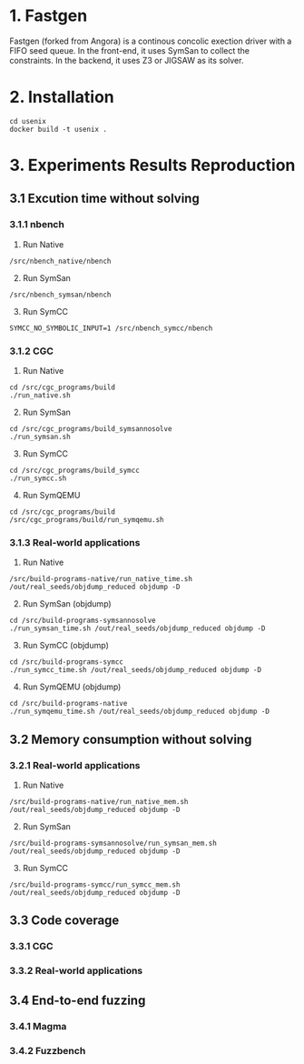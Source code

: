 # 1. Fastgen

Fastgen (forked from Angora) is a continous concolic exection driver with a FIFO seed queue. In the front-end, it uses SymSan to collect the constraints. In the backend, it uses Z3 or JIGSAW as its solver.

# 2. Installation

```
cd usenix
docker build -t usenix .
```

# 3. Experiments Results Reproduction


## 3.1 Excution time without solving 

### 3.1.1 nbench

1. Run Native

```
/src/nbench_native/nbench
```

2. Run SymSan

```
/src/nbench_symsan/nbench
```

3. Run SymCC

```
SYMCC_NO_SYMBOLIC_INPUT=1 /src/nbench_symcc/nbench
```

### 3.1.2 CGC

1. Run Native

```
cd /src/cgc_programs/build
./run_native.sh
```

2. Run SymSan

```
cd /src/cgc_programs/build_symsannosolve
./run_symsan.sh
```

3. Run SymCC

```
cd /src/cgc_programs/build_symcc
./run_symcc.sh
```

4. Run SymQEMU

```
cd /src/cgc_programs/build
/src/cgc_programs/build/run_symqemu.sh
```

### 3.1.3 Real-world applications

1. Run Native

```
/src/build-programs-native/run_native_time.sh /out/real_seeds/objdump_reduced objdump -D
```

2. Run SymSan (objdump)

```
cd /src/build-programs-symsannosolve
./run_symsan_time.sh /out/real_seeds/objdump_reduced objdump -D
```

3. Run SymCC (objdump)

```
cd /src/build-programs-symcc
./run_symcc_time.sh /out/real_seeds/objdump_reduced objdump -D
```

4. Run SymQEMU (objdump)

```
cd /src/build-programs-native
./run_symqemu_time.sh /out/real_seeds/objdump_reduced objdump -D
```

## 3.2 Memory consumption without solving

### 3.2.1 Real-world applications

1. Run Native

```
/src/build-programs-native/run_native_mem.sh /out/real_seeds/objdump_reduced objdump -D
```

2. Run SymSan

```
/src/build-programs-symsannosolve/run_symsan_mem.sh /out/real_seeds/objdump_reduced objdump -D
```

3. Run SymCC

```
/src/build-programs-symcc/run_symcc_mem.sh /out/real_seeds/objdump_reduced objdump -D
```

## 3.3 Code coverage

### 3.3.1 CGC
### 3.3.2 Real-world applications

## 3.4 End-to-end fuzzing

### 3.4.1 Magma
### 3.4.2 Fuzzbench



